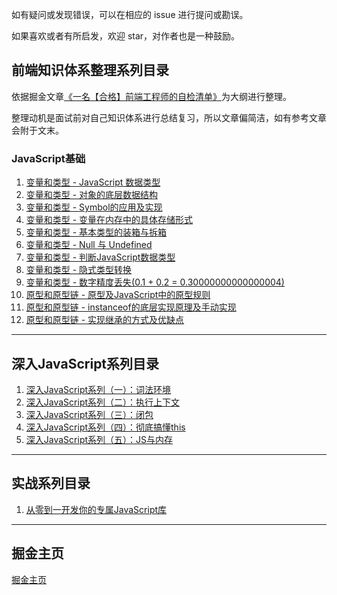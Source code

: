 如有疑问或发现错误，可以在相应的 issue 进行提问或勘误。

如果喜欢或者有所启发，欢迎 star，对作者也是一种鼓励。

## 前端知识体系整理系列目录

依据掘金文章[《一名【合格】前端工程师的自检清单》](https://juejin.im/post/5cc1da82f265da036023b628)为大纲进行整理。

整理动机是面试前对自己知识体系进行总结复习，所以文章偏简洁，如有参考文章会附于文末。

### JavaScript基础

1. [变量和类型 - JavaScript 数据类型](https://github.com/logan70/Blog/issues/8)
2. [变量和类型 - 对象的底层数据结构](https://github.com/logan70/Blog/issues/9)
3. [变量和类型 - Symbol的应用及实现](https://github.com/logan70/Blog/issues/10)
4. [变量和类型 - 变量在内存中的具体存储形式](https://github.com/logan70/Blog/issues/11)
5. [变量和类型 - 基本类型的装箱与拆箱](https://github.com/logan70/Blog/issues/12)
6. [变量和类型 - Null 与 Undefined](https://github.com/logan70/Blog/issues/13)
7. [变量和类型 - 判断JavaScript数据类型](https://github.com/logan70/Blog/issues/14)
8. [变量和类型 - 隐式类型转换](https://github.com/logan70/Blog/issues/15)
9. [变量和类型 - 数字精度丢失(0.1 + 0.2 = 0.30000000000000004)](https://github.com/logan70/Blog/issues/16)
10. [原型和原型链 - 原型及JavaScript中的原型规则](https://github.com/logan70/Blog/issues/17)
11. [原型和原型链 - instanceof的底层实现原理及手动实现](https://github.com/logan70/Blog/issues/18)
12. [原型和原型链 - 实现继承的方式及优缺点](https://github.com/logan70/Blog/issues/19)

----------------------------

## 深入JavaScript系列目录

1. [深入JavaScript系列（一）：词法环境](https://github.com/logan70/Blog/issues/1)
2. [深入JavaScript系列（二）：执行上下文](https://github.com/logan70/Blog/issues/2)
3. [深入JavaScript系列（三）：闭包](https://github.com/logan70/Blog/issues/3)
4. [深入JavaScript系列（四）：彻底搞懂this](https://github.com/logan70/Blog/issues/4)
5. [深入JavaScript系列（五）：JS与内存](https://github.com/logan70/Blog/issues/5)

----------------------------

## 实战系列目录

1. [从零到一开发你的专属JavaScript库](https://github.com/logan70/Blog/issues/7)

----------------------------

## 掘金主页

[掘金主页](https://juejin.im/user/5b722e476fb9a009d419cfde)
